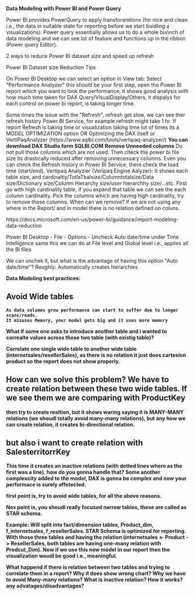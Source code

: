 
<b>Data Modeling with Power BI and Power Query</b>
<p>Power BI provides PowerQuery to apply transforamtions 
(for nice and clean i.e., the data in suitable state for reporting before we start buidling a 
visualizations). Power query essentially allows us to do a whole bunnch of data modeling and we can see 
lot of feature and functions up in the ribbon (Power query Editor).
</p>

<p>
2 ways to reduce Power BI dataset size and speed up refresh
<p> Power BI Dataset size Reduction Tips</p>
      <p>
      On Power BI Desktop we can select an option in View tab: 
      Select "Performance Analyzer" this should be your first step, open the Power BI report which you want to 
      look the performance, it shows good analysis with how much time taken for DAX Query/VisualDisplay/Others, it dispalys for each control
      on power bi report, is taking longer time.
      </p>
      Some times the issue with the "Refresh", refresh get slow, we can see ther refresh history Power BI Service,
      for example refresh might take 1 hr. If report Refresh is taking time or visualization taking time lot of times its a MODEL OPTIMIZATION option
      OR Optimizing the DAX itself or VertiPaqAnalyzer (https://www.sqlbi.com/tools/vertipaq-analyzer/)
      <b> You can download DAX Studio form SQLBI.COM</b>
      <b>Remove Unneeded columns</b> Do not pull those columns which are not used. Then check the power bi file size its drastically reduced after removing unnecessary columns. Even you can check the Refresh history in Power BI Service, there check the load time (start/end).
      Vertipaq Analyzier (Veripaq Engine Aalyzer): It shows each table size, and cardinaltiy/TotlaTbalsize/Columntotalsize/Data size/Dictionary size/Column Hierarchy size/user hierarchhy size/...etc. 
      First go with high cardinality table, if you expand that table we can see the each column cardinality. Pick the columns which are having high cardinality, try to remove those columns. When can we remove? if we are not using any where in the Report/ and in model there is no relation defined on coluns.
</p>
https://docs.microsoft.com/en-us/power-bi/guidance/import-modeling-data-reduction
<p>
<p> Power BI Desktop - File - Options - Uncheck Auto date/time under Time Intelligence 
same this we can do at File level and Global level i.e., applies all the BI files

We can unchek it, but what is the advantage of having this option "Auto date/time"?
Roughly: Automatically creates hierarchies  
</p>
<b> Data Modeling best practices:<b/>
      
      
Avoid Wide tables
------------------
	As data volumes grow performance can start to suffer due to longer scans/reads.
	It misuses Memory, your model gets big and it uses more memory


What if some one asks to introduce another table and i wanted to correalte values across those two table (with existig table)?

Correlate one single wide table to another wide table (internetsales/resellerSales), as there is no relation it just does cartesion product so the report
does not show properly.

How can we solve this problem?
We have to create relation between these two wide tables. If we see them we are comparing with 
ProductKey
-----------
then try to create realtion, but it shows waring saying it is MANY-MANY relations (we shoudl totally avoid many-many relations), but any how 
we can create relation, it creates bi-directional relation.

but also i want to create relation with SalesterritorrKey
--------------------
This time it creates an inactive relations (with dotted lines where as the first was a line). how do you gonna handle that?
Some another complexcity added to the model, DAX is gonna be complex and now your performace is surely affetected.

first point is, try to avoid wide tables, for all the above reasons.

Nex point is, you shoudl really focused narrow tables, these are called as STAR schema.

Example:
Will split into fact/dimension tables, Product_dim, f_internetsales, f_resellerSales. STAR Schema is optimized for reporting. With those three tables and having the relation (internetsales <- Product -> ResellerSales, both tables are having one-many relation with Prodcut_Dim). Now if we use this new model in our report then the visualization woudl be good i.e., meaningful.

What happend if there is relation between two tables and trying to correlate them in a report? Why it does show wrong chart?
Why we have to avoid Many-many relations?
What is inactive relation? How it works? any advatages/disadvantages?      
</p>

